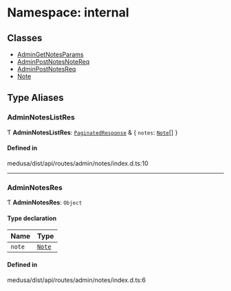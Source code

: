 # Namespace: internal

## Classes

- [AdminGetNotesParams](../classes/internal-11.AdminGetNotesParams.md)
- [AdminPostNotesNoteReq](../classes/internal-11.AdminPostNotesNoteReq.md)
- [AdminPostNotesReq](../classes/internal-11.AdminPostNotesReq.md)
- [Note](../classes/internal-11.Note.md)

## Type Aliases

### AdminNotesListRes

Ƭ **AdminNotesListRes**: [`PaginatedResponse`](internal-2.md#paginatedresponse) & { `notes`: [`Note`](../classes/internal-11.Note.md)[]  }

#### Defined in

medusa/dist/api/routes/admin/notes/index.d.ts:10

___

### AdminNotesRes

Ƭ **AdminNotesRes**: `Object`

#### Type declaration

| Name | Type |
| :------ | :------ |
| `note` | [`Note`](../classes/internal-11.Note.md) |

#### Defined in

medusa/dist/api/routes/admin/notes/index.d.ts:6
